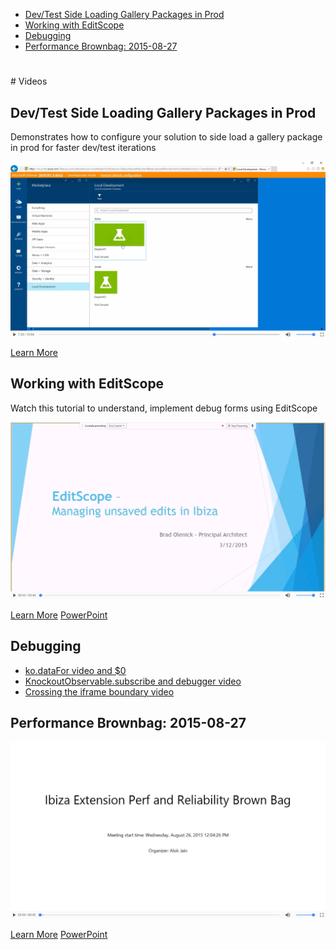 * [Dev/Test Side Loading Gallery Packages in Prod](#dev-test-side-loading-gallery-packages-in-prod)
* [Working with EditScope](#working-with-editscope)
* [Debugging](#debugging)
* [Performance Brownbag: 2015-08-27](#performance-brownbag-2015-08-27)


 <h1 name="videos"></h1>
 # Videos

<a name="dev-test-side-loading-gallery-packages-in-prod"></a>
## Dev/Test Side Loading Gallery Packages in Prod
Demonstrates how to configure your solution to side load a gallery package in prod for faster dev/test iterations

[![Side Loading Gallery Packages in Prod](../media/videos/sideloadgallery.png)](https://auxdocs.blob.core.windows.net/videos/GalleryPackaging_H264_4500kbps_AAC_und_ch2_128kbps.mp4)

[Learn More](./documentation/articles/gallery-development)

<a name="working-with-editscope"></a>
## Working with EditScope
Watch this tutorial to understand, implement debug forms using EditScope

[![Working with EditScope](../media/videos/editscope.png)](https://auxdocs.blob.core.windows.net/videos/EditScope_H264_4500kbps_AAC_und_ch2_128kbps.mp4)

[Learn More](./articles/portalfx-forms-working-with-edit-scopes)
[PowerPoint](https://auxdocs.blob.core.windows.net/videos/editscope20150312.pptx)

<a name="debugging"></a>
## Debugging

- [ko.dataFor video and $0](https://auxdocs.blob.core.windows.net/videos/koDataFor.mp4)
- [KnockoutObservable.subscribe and debugger video](https://auxdocs.blob.core.windows.net/videos/kosubscribe.mp4)
- [Crossing the iframe boundary video](https://auxdocs.blob.core.windows.net/videos/messageContext.mp4)

<a name="performance-brownbag-2015-08-27"></a>
## Performance Brownbag: 2015-08-27

[![Performance brownbag](../media/videos/performancebrownbag.png)](https://auxdocs.blob.core.windows.net/videos/IbizaExtensionPerfandReliabilityBrownBag20150826_H264_4500kbps_AAC_und_ch2_128kbps.mp4)

[Learn More](./articles/portalfx-performance)
[PowerPoint](https://auxdocs.blob.core.windows.net/videos/PerfBrownbag_8_26_2015.pptx)
